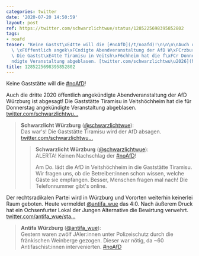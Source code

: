 ```yaml
---
categories: twitter
date: '2020-07-20 14:50:59'
layout: post
ref: https://twitter.com/schwarzlichtwue/status/1285225698395852802
tags:
- noafd
teaser: "Keine Gastst\xE4tte will die [#noAfD](/t/noafd)!\n\n\n\nAuch die dritte 2020\
  \ \xF6ffentlich angek\xFCndigte Abendveranstaltung der AfD W\xFCrzburg ist abgesagt!\
  \ Die Gastst\xE4tte Tiramisu in Veitsh\xF6chheim hat die f\xFCr Donnerstag angek\xFC\
  ndigte Veranstaltung abgeblasen. [twitter.com/schwarzlichtwu\u2026](https://twitter.com/schwarzlichtwue/status/1285223054604488706)"
title: 1285225698395852802
---
```

Keine Gaststätte will die [#noAfD](/t/noafd)!



Auch die dritte 2020 öffentlich angekündigte Abendveranstaltung der AfD Würzburg ist abgesagt! Die Gaststätte Tiramisu in Veitshöchheim hat die für Donnerstag angekündigte Veranstaltung abgeblasen. [twitter.com/schwarzlichtwu…](https://twitter.com/schwarzlichtwue/status/1285223054604488706)
> <b>Schwarzlicht Würzburg</b> ([@schwarzlichtwue](https://twitter.com/schwarzlichtwue)):  
>Das war's! Die Gaststätte Tiramisu wird der AfD absagen. [twitter.com/schwarzlichtwu…](https://twitter.com/schwarzlichtwue/status/1285188019062964224)  
>> <b>Schwarzlicht Würzburg</b> ([@schwarzlichtwue](https://twitter.com/schwarzlichtwue)):    
>>ALERTA! Keinen Nachschlag der [#noAfD](/t/noafd)!    
>>    
>>    
>>    
>>Am Do. lädt die AfD in Veitshöchheim in die Gaststätte Tiramisu. Wir fragen uns, ob die Betreiber:innen schon wissen, welche Gäste sie empfangen. Besser, Menschen fragen mal nach! Die Telefonnummer gibt's online.     
>  
>  


Der rechtsradikalen Partei wird in Würzburg und Vororten weiterhin keinerlei Raum geboten.
Heute vermeldet [@antifa_wue](https://twitter.com/antifa_wue) das 4:0. Nach äußerem Druck hat ein Ochsenfurter Lokal der Jungen Alternative die Bewirtung verwehrt. [twitter.com/antifa_wue/sta…](https://twitter.com/antifa_wue/status/1292434250407518209?s=19)
> <b>Antifa Würzburg</b> ([@antifa_wue](https://twitter.com/antifa_wue)):  
>Gestern waren zwölf JAler:innen unter Polizeischutz durch die fränkischen Weinberge gezogen. Dieser war nötig, da ~60 Antifaschist:innen intervenierten. [#noAfD](/t/noafd)   

